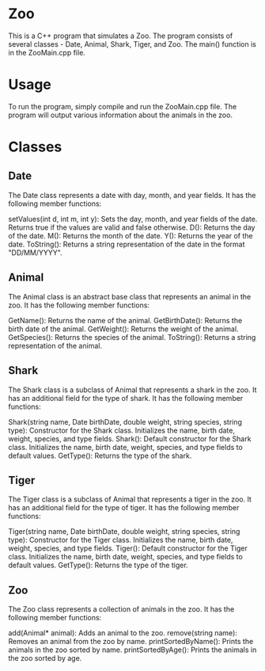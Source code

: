 # Zoo 
This is a C++ program that simulates a Zoo. The program consists of several classes - Date, Animal, Shark, Tiger, and Zoo. The main() function is in the ZooMain.cpp file.

# Usage
To run the program, simply compile and run the ZooMain.cpp file. The program will output various information about the animals in the zoo.

# Classes
## Date
The Date class represents a date with day, month, and year fields. It has the following member functions:

setValues(int d, int m, int y): Sets the day, month, and year fields of the date. Returns true if the values are valid and false otherwise.
D(): Returns the day of the date.
M(): Returns the month of the date.
Y(): Returns the year of the date.
ToString(): Returns a string representation of the date in the format "DD/MM/YYYY".

## Animal
The Animal class is an abstract base class that represents an animal in the zoo. It has the following member functions:

GetName(): Returns the name of the animal.
GetBirthDate(): Returns the birth date of the animal.
GetWeight(): Returns the weight of the animal.
GetSpecies(): Returns the species of the animal.
ToString(): Returns a string representation of the animal.

## Shark
The Shark class is a subclass of Animal that represents a shark in the zoo. It has an additional field for the type of shark. It has the following member functions:

Shark(string name, Date birthDate, double weight, string species, string type): Constructor for the Shark class. Initializes the name, birth date, weight, species, and type fields.
Shark(): Default constructor for the Shark class. Initializes the name, birth date, weight, species, and type fields to default values.
GetType(): Returns the type of the shark.

## Tiger
The Tiger class is a subclass of Animal that represents a tiger in the zoo. It has an additional field for the type of tiger. It has the following member functions:

Tiger(string name, Date birthDate, double weight, string species, string type): Constructor for the Tiger class. Initializes the name, birth date, weight, species, and type fields.
Tiger(): Default constructor for the Tiger class. Initializes the name, birth date, weight, species, and type fields to default values.
GetType(): Returns the type of the tiger.

## Zoo
The Zoo class represents a collection of animals in the zoo. It has the following member functions:

add(Animal* animal): Adds an animal to the zoo.
remove(string name): Removes an animal from the zoo by name.
printSortedByName(): Prints the animals in the zoo sorted by name.
printSortedByAge(): Prints the animals in the zoo sorted by age.
